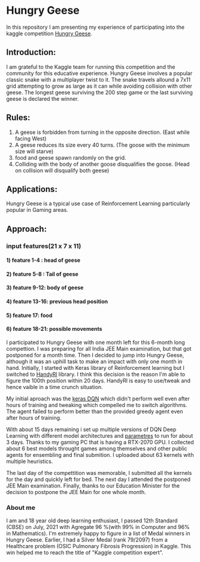 # Hungry Geese
In this repository I am presenting my experience of participating into the kaggle competition [Hungry Geese](https://www.kaggle.com/c/hungry-geese/).

## Introduction:
I am grateful to the Kaggle team for running this competition and the community for this educative experience.
Hungry Geese involves a popular classic snake with a multiplayer twist to it. The snake travels allound a 7x11 grid attempting to grow as large as it can while avoiding collision with other geese. The longest geese surviving the 200 step game or the last surviving geese is declared the winner.

## Rules:
1) A geese is forbidden from turning in the opposite direction. (East while facing West)
2) A geese reduces its size every 40 turns. (The goose with the minimum size will starve)
3) food and geese spawn randomly on the grid.
4) Colliding with the body of another goose disqualifies the goose. (Head on collision will disqualify both geese)

## Applications:
Hungry Geese is a typical use case of Reinforcement Learning particularly popular in Gaming areas. 
## Approach:
### input features(21 x 7 x 11)
####    1) feature 1-4 : head of geese
####    2) feature 5-8 : Tail of geese
####    3) feature 9-12: body of geese
####    4) feature 13-16: previous head position
####    5) feature 17: food
####    6) feature 18-21: possible movements

I participated to Hungry Geese with one month left for this 6-month long compettion. I was preparing for all India JEE Main examination, but that got postponed for a month time. Then I decided to jump into Hungry Geese, although it was an uphill task to make an impact with only one month in hand. Initially, I started with Keras library of Reinforcement learning but I switched to [HandyRl](https://github.com/DeNA/HandyRL) library. I think this decision is the reason I'm able to figure the 100th position within 20 days. HandyRl is easy to use/tweak and hence vaible in a time crunch situation.

My initial aproach was the [keras DQN](src/keras.ipynb) which didn't perform well even after hours of training and tweaking which compelled me to switch algorithms. The agent failed to perform better than the provided greedy agent even after hours of training. 

With about 15 days remaining i set up multiple versions of DQN Deep Learning with different model architectures and [parametres](config.yaml) to run for about 3 days. Thanks to my gaming PC that is having a RTX-2070 GPU. I collected about 6 best models throught games among themselves and other public agents for ensembling and final submition. I uploaded about 63 kernels with multiple heuristics. 

The last day of the compettition was memorable, I submitted all the kernels for the day and quickly left for bed. The next day I attended the postponed JEE Main examination. Finally, thanks to our Education Minister for the decision to postpone the JEE Main for one whole month. 

### About me
I am and 18 year old deep learning enthusiast, I passed 12th Standard (CBSE) on July, 2021 with Agregate 96 %(with 99% in Computer and 96% in Mathematics). I'm extremely happy to figure in a list of Medal winners in Hungry Geese. Earlier, I had a Silver Medal (rank 79/2097) from a Healthcare problem (OSIC Pulmonary Fibrosis Progression) in Kaggle. This win helped me to reach the title of "Kaggle competition expert".

